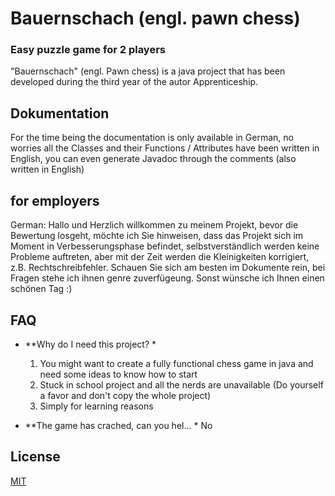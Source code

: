 # Bauernschach (engl. pawn chess) 
### Easy puzzle game for 2 players
"Bauernschach" (engl. Pawn chess) is a java project that has been developed during the third year of the autor Apprenticeship.

## **Dokumentation**
For the time being the documentation is only available in German, no worries all the Classes and their
Functions / Attributes have been written in English, you can even generate Javadoc through the comments (also written 
in English)

## **for employers**
German:
	Hallo und Herzlich willkommen zu meinem Projekt, bevor die Bewertung losgeht, möchte ich Sie hinweisen, 
	dass das Projekt sich im Moment in Verbesserungsphase befindet, selbstverständlich werden keine Probleme 
	auftreten, aber mit der Zeit werden die Kleinigkeiten korrigiert, z.B. Rechtschreibfehler.
	Schauen Sie sich am besten im Dokumente rein, bei Fragen stehe ich ihnen genre zuverfügeung.
	Sonst wünsche ich Ihnen einen schönen Tag :)

## **FAQ**


* **Why do I need this project? *
	1. You might want to create a fully functional chess game in java and need some ideas to know how to start
	2. Stuck in school project and all the nerds are unavailable (Do yourself a favor and don't copy the whole project)
	3. Simply for learning reasons

* **The game has crached, can you hel... *
No


## License
[MIT](https://choosealicense.com/licenses/mit/)

